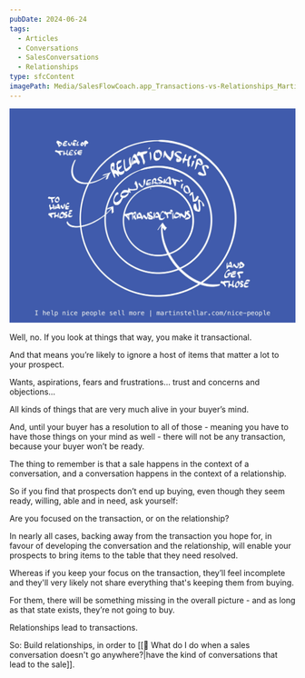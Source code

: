 ```yaml
---
pubDate: 2024-06-24
tags:
  - Articles
  - Conversations
  - SalesConversations
  - Relationships
type: sfcContent
imagePath: Media/SalesFlowCoach.app_Transactions-vs-Relationships_MartinStellar.jpeg
---
```

 ![](Media/SalesFlowCoach.app_Transactions-vs-Relationships_MartinStellar.jpeg)

Well, no. If you look at things that way, you make it transactional.

And that means you’re likely to ignore a host of items that matter a lot to your prospect.

Wants, aspirations, fears and frustrations… trust and concerns and objections…

All kinds of things that are very much alive in your buyer’s mind.

And, until your buyer has a resolution to all of those - meaning you have to have those things on your mind as well - there will not be any transaction, because your buyer won’t be ready.

The thing to remember is that a sale happens in the context of a conversation, and a conversation happens in the context of a relationship.

So if you find that prospects don’t end up buying, even though they seem ready, willing, able and in need, ask yourself:

Are you focused on the transaction, or on the relationship?

In nearly all cases, backing away from the transaction you hope for, in favour of developing the conversation and the relationship, will enable your prospects to bring items to the table that they need resolved.

Whereas if you keep your focus on the transaction, they’ll feel incomplete and they'll very likely not share everything that's keeping them from buying.

For them, there will be something missing in the overall picture - and as long as that state exists, they’re not going to buy.

Relationships lead to transactions.

So: Build relationships, in order to [[📄 What do I do when a sales conversation doesn't go anywhere?|have the kind of conversations that lead to the sale]].
